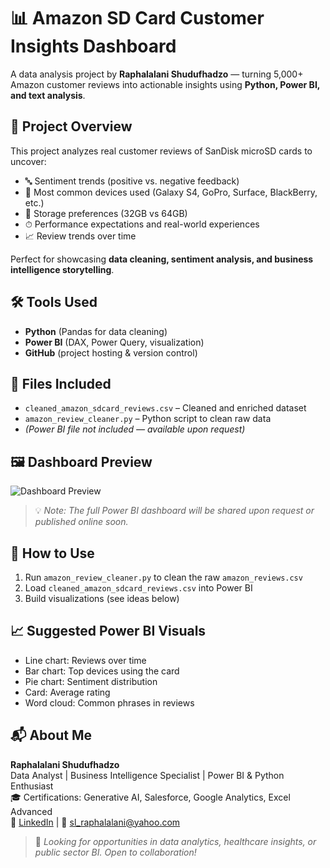 # 📊 Amazon SD Card Customer Insights Dashboard

A data analysis project by **Raphalalani Shudufhadzo** — turning 5,000+ Amazon customer reviews into actionable insights using **Python, Power BI, and text analysis**.

## 🧩 Project Overview
This project analyzes real customer reviews of SanDisk microSD cards to uncover:
- 🔤 Sentiment trends (positive vs. negative feedback)
- 📱 Most common devices used (Galaxy S4, GoPro, Surface, BlackBerry, etc.)
- 💾 Storage preferences (32GB vs 64GB)
- ⏱ Performance expectations and real-world experiences
- 📈 Review trends over time

Perfect for showcasing **data cleaning, sentiment analysis, and business intelligence storytelling**.

## 🛠 Tools Used
- **Python** (Pandas for data cleaning)
- **Power BI** (DAX, Power Query, visualization)
- **GitHub** (project hosting & version control)

## 📁 Files Included
- `cleaned_amazon_sdcard_reviews.csv` – Cleaned and enriched dataset
- `amazon_review_cleaner.py` – Python script to clean raw data
- *(Power BI file not included — available upon request)*

## 🖼 Dashboard Preview
![Dashboard Preview](images/dashboard-preview.png)

> 💡 *Note: The full Power BI dashboard will be shared upon request or published online soon.*

## 🚀 How to Use
1. Run `amazon_review_cleaner.py` to clean the raw `amazon_reviews.csv`
2. Load `cleaned_amazon_sdcard_reviews.csv` into Power BI
3. Build visualizations (see ideas below)

## 📈 Suggested Power BI Visuals
- Line chart: Reviews over time
- Bar chart: Top devices using the card
- Pie chart: Sentiment distribution
- Card: Average rating
- Word cloud: Common phrases in reviews

## 📬 About Me
**Raphalalani Shudufhadzo**  
Data Analyst | Business Intelligence Specialist | Power BI & Python Enthusiast  
🎓 Certifications: Generative AI, Salesforce, Google Analytics, Excel Advanced  
🔗 [LinkedIn](https://linkedin.com/in/shudufhadzo-raphalalani) | 📧 sl_raphalalani@yahoo.com

> 💬 *Looking for opportunities in data analytics, healthcare insights, or public sector BI. Open to collaboration!*
